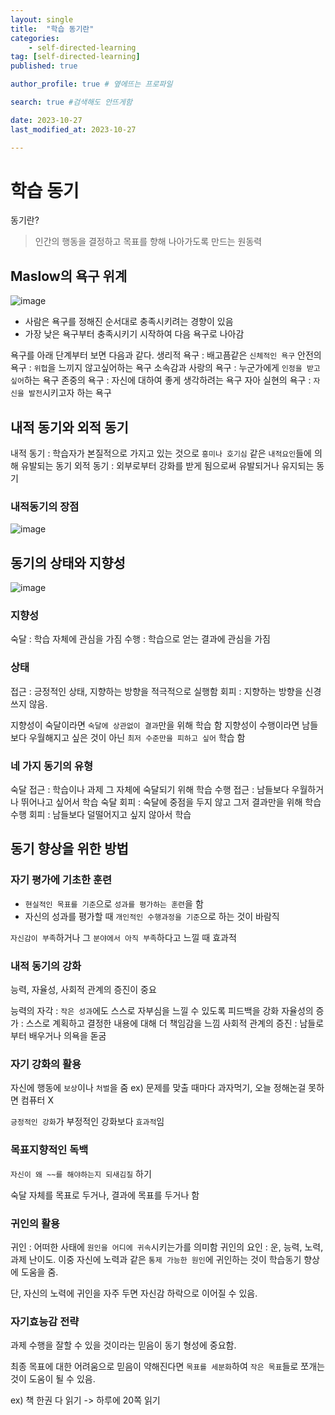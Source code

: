 ```yaml
---
layout: single
title:  "학습 동기란"
categories: 
    - self-directed-learning
tag: [self-directed-learning]
published: true

author_profile: true # 옆에뜨는 프로파일

search: true #검색해도 안뜨게함

date: 2023-10-27
last_modified_at: 2023-10-27

---
```

<!-- 
{: .notice--warning} // 알림 강조
{: .notice--success} // 초록색 강조
{: .notice--danger } // 초록색 강조
{: .notice--info}
{: .notice--primary}
{: .notice}

{: .H1-font}         // 제목 색
<span style="color:Skyblue"> 색 넣기 </span>
<br/> 한줄 내리기

<details>
<summary>VR</summary>
<div markdown="1">       
</div>
</details> 
 -->
# 학습 동기
동기란?
> 인간의 행동을 결정하고 목표를 향해 나아가도록 만드는 원동력

## Maslow의 욕구 위계
![image](https://github.com/novicehog/comments/assets/131991619/eea0f110-7ceb-4651-b45f-b3a6809107ad)

- 사람은 욕구를 정해진 순서대로 충족시키려는 경향이 있음
- 가장 낮은 욕구부터 충족시키기 시작하여 다음 욕구로 나아감


욕구를 아래 단계부터 보면 다음과 같다.
생리적 욕구 : 배고픔같은 `신체적인 욕구`
안전의 욕구 : `위헙`을 느끼지 않고싶어하는 욕구
소속감과 사랑의 욕구 : 누군가에게 `인정을 받고싶어`하는 욕구
존중의 욕구 : 자신에 대하여 좋게 생각하려는 욕구
자아 실현의 욕구 : `자신을 발전`시키고자 하는 욕구


## 내적 동기와 외적 동기
내적 동기 : 학습자가 본질적으로 가지고 있는 것으로 `흥미나 호기심` 같은 `내적요인`들에 의해 유발되는 동기
외적 동기 : 외부로부터 강화를 받게 됨으로써 유발되거나 유지되는 동기

### 내적동기의 장점
![image](https://github.com/novicehog/comments/assets/131991619/90fd6943-1945-4a81-bc8e-a68a84cdc520)


## 동기의 상태와 지향성
![image](https://github.com/novicehog/comments/assets/131991619/48d30a61-6742-4e1c-af2a-73bcca11e55d)

### 지향성
숙달 : 학습 자체에 관심을 가짐
수행 : 학습으로 얻는 결과에 관심을 가짐

### 상태
접근 : 긍정적인 상태, 지향하는 방향을 적극적으로 실행함
회피 : 지향하는 방향을 신경쓰지 않음.<br>

지향성이 숙달이라면 `숙달에 상관없이 결과`만을 위해 학습 함
지향성이 수행이라면 남들보다 우월해지고 싶은 것이 아닌 `최저 수준만을 피하고 싶어` 학습 함

### 네 가지 동기의 유형
숙달 접근 : 학습이나 과제 그 자체에 숙달되기 위해 학습
수행 접근 : 남들보다 우월하거나 뛰어나고 싶어서 학습
숙달 회피 : 숙달에 중점을 두지 않고 그저 결과만을 위해 학습
수행 회피 : 남들보다 덜떨어지고 싶지 않아서 학습


## 동기 향상을 위한 방법

### 자기 평가에 기초한 훈련
- `현실적인 목표를 기준`으로 `성과를 평가하는 훈련`을 함
- 자신의 성과를 평가할 때 `개인적인 수행과정을 기준`으로 하는 것이 바람직

`자신감이 부족`하거나 그 `분야에서 아직 부족`하다고 느낄 때 효과적

### 내적 동기의 강화
능력, 자율성, 사회적 관계의 증진이 중요

능력의 자각 : `작은 성과`에도 스스로 자부심을 느낄 수 있도록 피드백을 강화
자율성의 증가 : 스스로 계획하고 결정한 내용에 대해 더 책임감을 느낌
사회적 관계의 증진 : 남들로 부터 배우거나 의욕을 돋굼

### 자기 강화의 활용
자신에 행동에 `보상`이나 `처벌`을 줌
ex) 문제를 맞출 때마다 과자먹기, 오늘 정해논걸 못하면 컴퓨터 X

`긍정적인 강화`가 부정적인 강화보다 `효과적`임

### 목표지향적인 독백
`자신이 왜 ~~를 해야하는지 되새김질` 하기

숙달 자체를 목표로 두거나, 결과에 목표를 두거나 함

### 귀인의 활용
귀인 : 어떠한 사태에 `원인을 어디에 귀속`시키는가를 의미함
귀인의 요인 : 운, 능력, 노력, 과제 난이도.
이중 자신에 노력과 같은 `통제 가능한 원인`에 귀인하는 것이 학습동기 향상에 도움을 줌.

단, 자신의 노력에 귀인을 자주 두면 자신감 하락으로 이어질 수 있음.

### 자기효능감 전략
과제 수행을 잘할 수 있을 것이라는 믿음이 동기 형성에 중요함.

최종 목표에 대한 어려움으로 믿음이 약해진다면 `목표를 세분화`하여 `작은 목표`들로 쪼개는 것이
도움이 될 수 있음.

ex) 책 한권 다 읽기 -> 하루에 20쪽 읽기